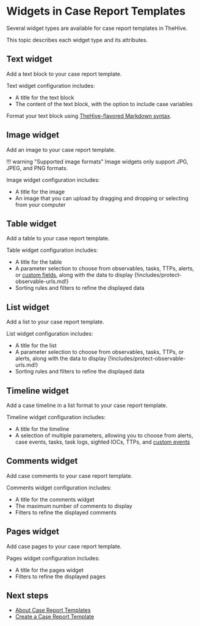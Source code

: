 # Widgets in Case Report Templates

Several widget types are available for case report templates in TheHive.

This topic describes each widget type and its attributes.

## Text widget

Add a text block to your case report template.

Text widget configuration includes:

* A title for the text block
* The content of the text block, with the option to include case variables

Format your text block using [TheHive-flavored Markdown syntax](../../../../thehive-flavored-markdown.md).

## Image widget

Add an image to your case report template.

!!! warning "Supported image formats"
    Image widgets only support JPG, JPEG, and PNG formats.

Image widget configuration includes:

* A title for the image
* An image that you can upload by dragging and dropping or selecting from your computer

## Table widget

Add a table to your case report template.

Table widget configuration includes:

* A title for the table
* A parameter selection to choose from observables, tasks, TTPs, alerts, or [custom fields](../../../../../administration/custom-fields/about-custom-fields.md), along with the data to display
{!includes/protect-observable-urls.md!}
* Sorting rules and filters to refine the displayed data

## List widget

Add a list to your case report template.

List widget configuration includes:

* A title for the list
* A parameter selection to choose from observables, tasks, TTPs, or alerts, along with the data to display
{!includes/protect-observable-urls.md!}
* Sorting rules and filters to refine the displayed data

## Timeline widget

Add a case timeline in a list format to your case report template.

Timeline widget configuration includes:

* A title for the timeline
* A selection of multiple parameters, allowing you to choose from alerts, case events, tasks, task logs, sighted IOCs, TTPs, and [custom events](../../../../analyst-corner/cases/cases-description/add-custom-event.md)

## Comments widget

<!-- md:version 5.4 -->

Add case comments to your case report template.

Comments widget configuration includes:

* A title for the comments widget
* The maximum number of comments to display
* Filters to refine the displayed comments

## Pages widget

<!-- md:version 5.4 -->

Add case pages to your case report template.

Pages widget configuration includes:

* A title for the pages widget
* Filters to refine the displayed pages

<h2>Next steps</h2>

* [About Case Report Templates](about-case-report-templates.md)
* [Create a Case Report Template](create-a-case-report-template.md)